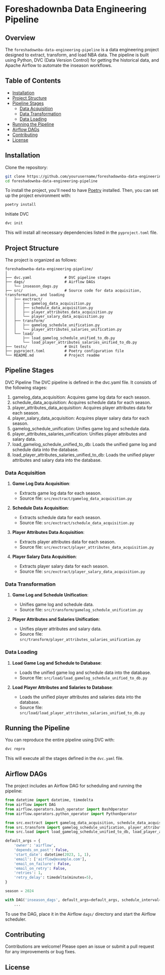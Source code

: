 
# Foreshadownba Data Engineering Pipeline

## Overview

The `foreshadownba-data-engineering-pipeline` is a data engineering project designed to extract, transform, and load NBA data. The pipeline is built using Python, DVC (Data Version Control) for getting the historical data, and Apache Airflow to automate the inseason workflows.

## Table of Contents

- [Installation](#installation)
- [Project Structure](#project-structure)
- [Pipeline Stages](#pipeline-stages)
  - [Data Acquisition](#data-acquisition)
  - [Data Transformation](#data-transformation)
  - [Data Loading](#data-loading)
- [Running the Pipeline](#running-the-pipeline)
- [Airflow DAGs](#airflow-dags)
- [Contributing](#contributing)
- [License](#license)

## Installation

Clone the repository:
```bash
git clone https://github.com/yourusername/foreshadownba-data-engineering-pipeline.git
cd foreshadownba-data-engineering-pipeline
```

To install the project, you'll need to have [Poetry](https://python-poetry.org/docs/#installation) installed. Then, you can set up the project environment with:

```bash
poetry install
```

Initiate DVC
```bash
dvc init
```

This will install all necessary dependencies listed in the `pyproject.toml` file.

## Project Structure

The project is organized as follows:

```plaintext
foreshadownba-data-engineering-pipeline/
│
├── dvc.yaml               # DVC pipeline stages
├── dags/                  # Airflow DAGs
│   └── inseason_dags.py
├── src/                   # Source code for data acquisition, transformation, and loading
│   ├── exctract/
│   │   ├── gamelog_data_acquisition.py
│   │   ├── schedule_data_acquisition.py
│   │   ├── player_attributes_data_acquisition.py
│   │   └── player_salary_data_acquisition.py
│   ├── transform/
│   │   ├── gamelog_schedule_unification.py
│   │   └── player_attributes_salaries_unification.py
│   └── load/
│       ├── load_gamelog_schedule_unified_to_db.py
│       └── load_player_attributes_salaries_unified_to_db.py
├── tests/                 # Unit tests
├── pyproject.toml         # Poetry configuration file
└── README.md              # Project readme
```

## Pipeline Stages

DVC Pipeline
The DVC pipeline is defined in the dvc.yaml file. It consists of the following stages:

1. gamelog_data_acquisition: Acquires game log data for each season.
2. schedule_data_acquisition: Acquires schedule data for each season.
3. player_attributes_data_acquisition: Acquires player attributes data for each season.
4. player_salary_data_acquisition: Acquires player salary data for each season.
5. gamelog_schedule_unification: Unifies game log and schedule data.
6. player_attributes_salaries_unification: Unifies player attributes and salary data.
7. load_gamelog_schedule_unified_to_db: Loads the unified game log and schedule data into the database.
8. load_player_attributes_salaries_unified_to_db: Loads the unified player attributes and salary data into the database.

### Data Acquisition

1. **Game Log Data Acquisition**:
    - Extracts game log data for each season.
    - Source file: `src/exctract/gamelog_data_acquisition.py`

2. **Schedule Data Acquisition**:
    - Extracts schedule data for each season.
    - Source file: `src/exctract/schedule_data_acquisition.py`

3. **Player Attributes Data Acquisition**:
    - Extracts player attributes data for each season.
    - Source file: `src/exctract/player_attributes_data_acquisition.py`

4. **Player Salary Data Acquisition**:
    - Extracts player salary data for each season.
    - Source file: `src/exctract/player_salary_data_acquisition.py`

### Data Transformation

1. **Game Log and Schedule Unification**:
    - Unifies game log and schedule data.
    - Source file: `src/transform/gamelog_schedule_unification.py`

2. **Player Attributes and Salaries Unification**:
    - Unifies player attributes and salary data.
    - Source file: `src/transform/player_attributes_salaries_unification.py`

### Data Loading

1. **Load Game Log and Schedule to Database**:
    - Loads the unified game log and schedule data into the database.
    - Source file: `src/load/load_gamelog_schedule_unified_to_db.py`

2. **Load Player Attributes and Salaries to Database**:
    - Loads the unified player attributes and salaries data into the database.
    - Source file: `src/load/load_player_attributes_salaries_unified_to_db.py`

## Running the Pipeline

You can reproduce the entire pipeline using DVC with:

```bash
dvc repro
```

This will execute all the stages defined in the `dvc.yaml` file.

## Airflow DAGs

The project includes an Airflow DAG for scheduling and running the pipeline:

```python
from datetime import datetime, timedelta
from airflow import DAG
from airflow.operators.bash_operator import BashOperator
from airflow.operators.python_operator import PythonOperator

from src.exctract import gamelog_data_acquisition, schedule_data_acquisition, player_attributes_data_acquisition, player_salary_data_acquisition
from src.transform import gamelog_schedule_unification, player_attributes_salaries_unification
from src.load import load_gamelog_schedule_unified_to_db, load_player_attributes_salaries_unified_to_db

default_args = {
    'owner': 'airflow',
    'depends_on_past': False,
    'start_date': datetime(2023, 1, 1),
    'email': ['airflow@example.com'],
    'email_on_failure': False,
    'email_on_retry': False,
    'retries': 1,
    'retry_delay': timedelta(minutes=5),
}

season = 2024

with DAG('inseason_dags', default_args=default_args, schedule_interval='@daily') as dag:
    ...
```

To use the DAG, place it in the Airflow `dags/` directory and start the Airflow scheduler.

## Contributing

Contributions are welcome! Please open an issue or submit a pull request for any improvements or bug fixes.

## License

